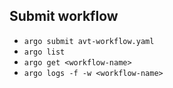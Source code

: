 

## Submit workflow
- `argo submit avt-workflow.yaml`
- `argo list`
- `argo get <workflow-name>`
- `argo logs -f -w <workflow-name>`
